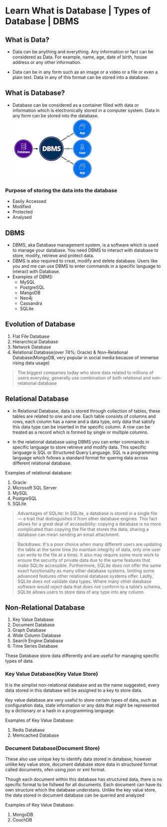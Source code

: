 # Learn What is Database | Types of Database | DBMS

## What is Data?
+ Data can be anything and everything. Any information or fact can be considered as Data. For example, name, age, date of birth, house address or any other information.

+ Data can be in any form such as an image or a video or a file or even a plain text. Data in any of this format can be stored into a database.

## What is Database?
+ Database can be considered as a container filled with data or information which is electronically stored in a computer system. Data in any form can be stored into the database.
![Alt text](Image/database_dbms.png)

### Purpose of storing the data into the database
- Easily Accessed
- Modified
- Protected
- Analysed

## DBMS
+ DBMS, aka Database management system, is a software which is used to manage your database. You need DBMS to interact with database to store, modify, retrieve and protect data.
+ DBMS is also required to creat, modify and delete database. Users like you and me can use DBMS to enter commands in a specific language to interact with Database.
+ Examples of DBMS:
  - MySQL
  - PostgreSQL
  - MangoDB
  - Neo4j
  - Cassandra
  - SQLite

## Evolution of Database
1. Flat File Database
2. Hierarchical Database
3. Network Database
4. Relational Database(over 74%; Oracle) & Non-Relational Database(MongoDB, very popular in social media because of immense rising data usage)
> The biggest companies today who store data related to millions of users everyday, generally use combination of both relational and non-relational database

## Relational Database
+ In Relational Database, data is stored through collection of tables, these tables are related to one and one. Each table consists of columns and rows, each column has a name and a data type, only data that satisfy this data type can be inserted in the specific column. A row can be treated as a record which is formed by single or multiple columns.

+ In the relational database using DBMS you can enter commands in specific language to store retrieve and modify data. This specific language is SQL or Structured Query Language. SQL is a programming language which follows a standard format for quering data across different relational database.

Examples of relational database:
1. Oracle
2. Microsoft SQL Server
3. MySQL
4. PostgreSQL
5. SQLite
  > Advantages of SQLite: In SQLite, a database is stored in a single file — a trait that distinguishes it from other database engines. This fact allows for a great deal of accessibility: copying a database is no more complicated than copying the file that stores the data, sharing a database can mean sending an email attachment.

  >Backdraws: It's a poor choice when many different users are updating the table at the same time (to maintain integrity of data, only one user can write to the file at a time). It also may require some more work to ensure the security of private data due to the same features that make SQLite accessible. Furthermore, SQLite does not offer the same exact functionality as many other database systems, limiting some advanced features other relational database systems offer. Lastly, SQLite does not validate data types. Where many other database software would reject data that does not conform to a table’s schema, SQLite allows users to store data of any type into any column.


## Non-Relational Database
1. Key Value Database
2. Document Database
3. Graph Database
4. Wide Column Database
5. Search Engine Database
6. Time Series Database

These Database store data differently and are useful for managing specific types of data.

### Key Value Database(Key Value Store)
It is the simplist non-relational database and as the name suggested, every data stored in this database will be assigned to a key to store data.

Key value database are very useful to store certain types of data, such as configuration data, state information or any data that might be represented  by a dictionary or a hash in a programming language.

Examples of Key Value Database:
1. Redis Database
2. Memcached Database



### Document Database(Document Store)
These also use unique key to identify data stored in database, however unlike key value store, document database store data in structured format called documents, ofen using json or xml format.

Though each document within this database has structured data, there is no specific format to be follwed for all documents. Each document can have its own structure which the database understans. Unlike the key value store, the data stored in document database can be queried and analyzed

Examples of Key Value Database:
1. MongoDB
2. CouchDB
